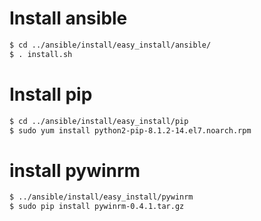 
# Install ansible

```sh
$ cd ../ansible/install/easy_install/ansible/
$ . install.sh
```

# Install pip

```sh
$ cd ../ansible/install/easy_install/pip
$ sudo yum install python2-pip-8.1.2-14.el7.noarch.rpm
```



# install pywinrm

```sh
$ ../ansible/install/easy_install/pywinrm
$ sudo pip install pywinrm-0.4.1.tar.gz
```

